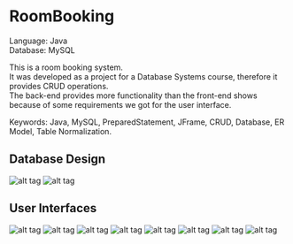 # RoomBooking

Language: Java </br>
Database: MySQL </br>

This is a room booking system.</br> 
It was developed as a project for a Database Systems course, therefore it provides CRUD operations.</br>
The back-end provides more functionality than the front-end shows because of some requirements we got for the user interface.

Keywords: Java, MySQL, PreparedStatement, JFrame, CRUD, Database, ER Model, Table Normalization.

<h2>Database Design</h2>

![alt tag](https://github.com/claudiomarpda/RoomBooking/blob/master/database/design/tables1.jpg)
![alt tag](https://github.com/claudiomarpda/RoomBooking/blob/master/database/design/tables2.jpg)

<h2>User Interfaces</h2>

![alt tag](https://github.com/claudiomarpda/RoomBooking/blob/master/interface_screen/1login.jpg)
![alt tag](https://github.com/claudiomarpda/RoomBooking/blob/master/interface_screen/2main.jpg)
![alt tag](https://github.com/claudiomarpda/RoomBooking/blob/master/interface_screen/3createuseer.jpg)
![alt tag](https://github.com/claudiomarpda/RoomBooking/blob/master/interface_screen/4user.jpg)
![alt tag](https://github.com/claudiomarpda/RoomBooking/blob/master/interface_screen/5users.jpg)
![alt tag](https://github.com/claudiomarpda/RoomBooking/blob/master/interface_screen/6rooms.jpg)
![alt tag](https://github.com/claudiomarpda/RoomBooking/blob/master/interface_screen/7bookings.jpg)
![alt tag](https://github.com/claudiomarpda/RoomBooking/blob/master/interface_screen/8addbooking.jpg)



